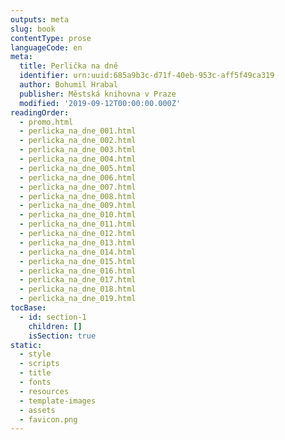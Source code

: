 ```yaml
---
outputs: meta
slug: book
contentType: prose
languageCode: en
meta:
  title: Perlička na dně
  identifier: urn:uuid:685a9b3c-d71f-40eb-953c-aff5f49ca319
  author: Bohumil Hrabal
  publisher: Městská knihovna v Praze
  modified: '2019-09-12T00:00:00.000Z'
readingOrder:
  - promo.html
  - perlicka_na_dne_001.html
  - perlicka_na_dne_002.html
  - perlicka_na_dne_003.html
  - perlicka_na_dne_004.html
  - perlicka_na_dne_005.html
  - perlicka_na_dne_006.html
  - perlicka_na_dne_007.html
  - perlicka_na_dne_008.html
  - perlicka_na_dne_009.html
  - perlicka_na_dne_010.html
  - perlicka_na_dne_011.html
  - perlicka_na_dne_012.html
  - perlicka_na_dne_013.html
  - perlicka_na_dne_014.html
  - perlicka_na_dne_015.html
  - perlicka_na_dne_016.html
  - perlicka_na_dne_017.html
  - perlicka_na_dne_018.html
  - perlicka_na_dne_019.html
tocBase:
  - id: section-1
    children: []
    isSection: true
static:
  - style
  - scripts
  - title
  - fonts
  - resources
  - template-images
  - assets
  - favicon.png
---
```

